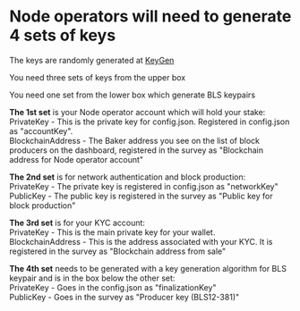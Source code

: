 # Node operators will need to generate 4 sets of keys



The keys are randomly generated at [KeyGen](https://dashboard.partisiablockchain.com/keygen)

You need three sets of keys from the upper box

You need one set from the lower box which generate BLS keypairs


**The 1st set** is your Node operator account which will hold your stake:  
PrivateKey - This is the private key for config.json. Registered in config.json as "accountKey".   
BlockchainAddress - The Baker address you see on the list of block producers on the dashboard, registered in the survey as "Blockchain address for Node operator account"


**The 2nd set** is for network authentication and block production:  
PrivateKey - The private key is registered in config.json as "networkKey"  
PublicKey - The public key is registered in the survey as "Public key for block production"


**The 3rd set** is for your KYC account:  
PrivateKey - This is the main private key for your wallet.  
BlockchainAddress - This is the address associated with your KYC. It is registered in the survey as "Blockchain address from sale"  


**The 4th set** needs to be generated with a key generation algorithm for BLS keypair and is in the box below the other set:  
PrivateKey - Goes in the config.json as "finalizationKey"  
PublicKey - Goes in the survey as "Producer key (BLS12-381)"

